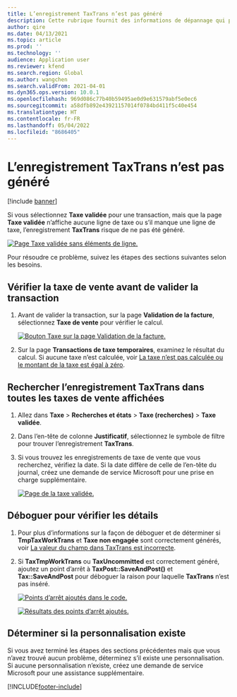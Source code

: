 ```yaml
---
title: L’enregistrement TaxTrans n’est pas généré
description: Cette rubrique fournit des informations de dépannage qui peuvent vous aider lorsque l’enregistrement TaxTrans n’est pas généré.
author: qire
ms.date: 04/13/2021
ms.topic: article
ms.prod: ''
ms.technology: ''
audience: Application user
ms.reviewer: kfend
ms.search.region: Global
ms.author: wangchen
ms.search.validFrom: 2021-04-01
ms.dyn365.ops.version: 10.0.1
ms.openlocfilehash: 969d086c77b40b59495ae0d9e631579abf5e0ec6
ms.sourcegitcommit: a58dfb892e43921157014f0784bd411f5c40e454
ms.translationtype: HT
ms.contentlocale: fr-FR
ms.lasthandoff: 05/04/2022
ms.locfileid: "8686405"
---
```

# <a name="taxtrans-record-isnt-generated"></a>L’enregistrement TaxTrans n’est pas généré

[!include [banner](../includes/banner.md)]

Si vous sélectionnez **Taxe validée** pour une transaction, mais que la page **Taxe validée** n’affiche aucune ligne de taxe ou s’il manque une ligne de taxe, l’enregistrement **TaxTrans** risque de ne pas été généré.

[![Page Taxe validée sans éléments de ligne.](./media/taxtrans-is-not-generated-Picture1.png)](./media/taxtrans-is-not-generated-Picture1.png)

Pour résoudre ce problème, suivez les étapes des sections suivantes selon les besoins.

## <a name="check-the-sales-tax-before-you-post-the-transaction"></a>Vérifier la taxe de vente avant de valider la transaction

1. Avant de valider la transaction, sur la page **Validation de la facture**, sélectionnez **Taxe de vente** pour vérifier le calcul.

    [![Bouton Taxe sur la page Validation de la facture.](./media/taxtrans-is-not-generated-Picture2.png)](./media/taxtrans-is-not-generated-Picture2.png)

2. Sur la page **Transactions de taxe temporaires**, examinez le résultat du calcul. Si aucune taxe n’est calculée, voir [La taxe n’est pas calculée ou le montant de la taxe est égal à zéro](sales-tax-troubleshooting-tax-not-calculated-amount-zero.md).

## <a name="find-the-taxtrans-record-in-all-posted-sales-tax"></a>Rechercher l’enregistrement TaxTrans dans toutes les taxes de vente affichées

1. Allez dans **Taxe** \> **Recherches et états** \> **Taxe (recherches)** > **Taxe validée**.
2. Dans l’en-tête de colonne **Justificatif**, sélectionnez le symbole de filtre pour trouver l’enregistrement **TaxTrans**.
3. Si vous trouvez les enregistrements de taxe de vente que vous recherchez, vérifiez la date. Si la date diffère de celle de l’en-tête du journal, créez une demande de service Microsoft pour une prise en charge supplémentaire.

    [![Page de la taxe validée.](./media/taxtrans-is-not-generated-Picture4.png)](./media/taxtrans-is-not-generated-Picture4.png)

## <a name="debug-to-check-details"></a>Déboguer pour vérifier les détails

1. Pour plus d’informations sur la façon de déboguer et de déterminer si **TmpTaxWorkTrans** et **Taxe non engagée** sont correctement générés, voir [La valeur du champ dans TaxTrans est incorrecte](sales-tax-troubleshooting-field-value-taxtrans-incorrect.md).
2. Si **TaxTmpWorkTrans** ou **TaxUncommitted** est correctement généré, ajoutez un point d’arrêt à **TaxPost::SaveAndPost()** et **Tax::SaveAndPost** pour déboguer la raison pour laquelle **TaxTrans** n’est pas inséré.

    [![Points d’arrêt ajoutés dans le code.](./media/taxtrans-is-not-generated-Picture5.png)](./media/taxtrans-is-not-generated-Picture5.png)

    [![Résultats des points d’arrêt ajoutés.](./media/taxtrans-is-not-generated-Picture6.png)](./media/taxtrans-is-not-generated-Picture6.png)

## <a name="determine-whether-customization-exists"></a>Déterminer si la personnalisation existe

Si vous avez terminé les étapes des sections précédentes mais que vous n’avez trouvé aucun problème, déterminez s’il existe une personnalisation. Si aucune personnalisation n’existe, créez une demande de service Microsoft pour une assistance supplémentaire.

[!INCLUDE[footer-include](../../includes/footer-banner.md)]
